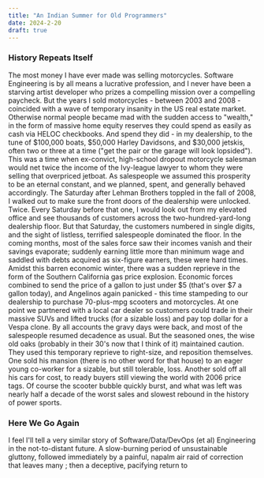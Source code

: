 ```yaml
---
title: "An Indian Summer for Old Programmers"
date: 2024-2-20
draft: true
---
```

### History Repeats Itself
The most money I have ever made was selling motorcycles. Software Engineering is by all means a lucrative profession, and I never have been a starving artist developer who prizes a compelling mission over a compelling paycheck. But the years I sold motorcycles - between 2003 and 2008 - coincided with a wave of temporary insanity in the US real estate market. Otherwise normal people became mad with the sudden access to "wealth," in the form of massive home equity reserves they could spend as easily as cash via HELOC checkbooks. And spend they did - in my dealership, to the tune of $100,000 boats, $50,000 Harley Davidsons, and $30,000 jetskis, often two or three at a time ("get the pair or the garage will look lopsided"). This was a time when ex-convict, high-school dropout motorcycle salesman would net twice the income of the Ivy-league lawyer to whom they were selling that overpriced jetboat. As salespeople we assumed this prosperity to be an eternal constant, and we planned, spent, and generally behaved accordingly. The Saturday after Lehman Brothers toppled in the fall of 2008, I walked out to make sure the front doors of the dealership were unlocked. Twice. Every Saturday before that one, I would look out from my elevated office and see thousands of customers across the two-hundred-yard-long dealership floor. But that Saturday, the customers numbered in single digits, and the sight of listless, terrified salespeople dominated the floor. In the coming months, most of the sales force saw their incomes vanish and their savings evaporate; suddenly earning little more than minimum wage and saddled with debts acquired as six-figure earners, these were hard times. Amidst this barren economic winter, there was a sudden reprieve in the form of the Southern California gas price explosion. Economic forces combined to send the price of a gallon to just under $5 (that's over $7 a gallon today), and Angelinos again panicked - this time stampeding to our dealership to purchase 70-plus-mpg scooters and motorcycles. At one point we partnered with a local car dealer so customers could trade in their massive SUVs and lifted trucks (for a sizable loss) and pay top dollar for a Vespa clone. By all accounts the gravy days were back, and most of the salespeople resumed decadence as usual. But the seasoned ones, the wise old oaks (probably in their 30's now that I think of it) maintained caution. They used this temporary reprieve to right-size, and reposition themselves. One sold his mansion (there is no other word for that house) to an eager young co-worker for a sizable, but still tolerable, loss. Another sold off all his cars for cost, to ready buyers still viewing the world with 2006 price tags. Of course the scooter bubble quickly burst, and what was left was nearly half a decade of the worst sales and slowest rebound in the history of power sports. 

### Here We Go Again
I feel I'll tell a very similar story of Software/Data/DevOps (et al) Engineering in the not-to-distant future. A slow-burning period of unsustainable gluttony, followed immediately by a painful, napalm air raid of correction that leaves many ; then a deceptive, pacifying return to 
<!--stackedit_data:
eyJoaXN0b3J5IjpbLTU2NTk1NzM1OCwyMDM5NjA0NzM3LDczNT
MxOTM1NCwxMjYxMjI0MjgsOTczMTUzMTc5LC0xODI2MzA5MTMz
LC0xMTk0NDY0NzM1LDE5MTAwOTQ1MjQsLTEwMjQ5MDcyMDcsLT
IwMDY5MjA1OTgsMTYwMzUxOTI1MiwyNjQ1MDQ0MzcsLTQ3MDI4
MTI3MSwtMjA4ODc0NjYxMl19
-->